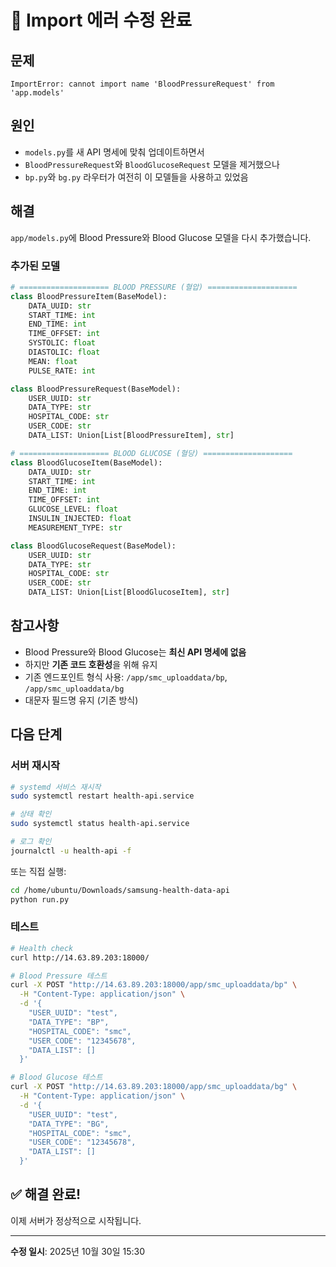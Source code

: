 # 🔧 Import 에러 수정 완료

## 문제
```
ImportError: cannot import name 'BloodPressureRequest' from 'app.models'
```

## 원인
- `models.py`를 새 API 명세에 맞춰 업데이트하면서
- `BloodPressureRequest`와 `BloodGlucoseRequest` 모델을 제거했으나
- `bp.py`와 `bg.py` 라우터가 여전히 이 모델들을 사용하고 있었음

## 해결
`app/models.py`에 Blood Pressure와 Blood Glucose 모델을 다시 추가했습니다.

### 추가된 모델
```python
# ==================== BLOOD PRESSURE (혈압) ====================
class BloodPressureItem(BaseModel):
    DATA_UUID: str
    START_TIME: int
    END_TIME: int
    TIME_OFFSET: int
    SYSTOLIC: float
    DIASTOLIC: float
    MEAN: float
    PULSE_RATE: int

class BloodPressureRequest(BaseModel):
    USER_UUID: str
    DATA_TYPE: str
    HOSPITAL_CODE: str
    USER_CODE: str
    DATA_LIST: Union[List[BloodPressureItem], str]

# ==================== BLOOD GLUCOSE (혈당) ====================
class BloodGlucoseItem(BaseModel):
    DATA_UUID: str
    START_TIME: int
    END_TIME: int
    TIME_OFFSET: int
    GLUCOSE_LEVEL: float
    INSULIN_INJECTED: float
    MEASUREMENT_TYPE: str

class BloodGlucoseRequest(BaseModel):
    USER_UUID: str
    DATA_TYPE: str
    HOSPITAL_CODE: str
    USER_CODE: str
    DATA_LIST: Union[List[BloodGlucoseItem], str]
```

## 참고사항
- Blood Pressure와 Blood Glucose는 **최신 API 명세에 없음**
- 하지만 **기존 코드 호환성**을 위해 유지
- 기존 엔드포인트 형식 사용: `/app/smc_uploaddata/bp`, `/app/smc_uploaddata/bg`
- 대문자 필드명 유지 (기존 방식)

## 다음 단계

### 서버 재시작
```bash
# systemd 서비스 재시작
sudo systemctl restart health-api.service

# 상태 확인
sudo systemctl status health-api.service

# 로그 확인
journalctl -u health-api -f
```

또는 직접 실행:
```bash
cd /home/ubuntu/Downloads/samsung-health-data-api
python run.py
```

### 테스트
```bash
# Health check
curl http://14.63.89.203:18000/

# Blood Pressure 테스트
curl -X POST "http://14.63.89.203:18000/app/smc_uploaddata/bp" \
  -H "Content-Type: application/json" \
  -d '{
    "USER_UUID": "test",
    "DATA_TYPE": "BP",
    "HOSPITAL_CODE": "smc",
    "USER_CODE": "12345678",
    "DATA_LIST": []
  }'

# Blood Glucose 테스트
curl -X POST "http://14.63.89.203:18000/app/smc_uploaddata/bg" \
  -H "Content-Type: application/json" \
  -d '{
    "USER_UUID": "test",
    "DATA_TYPE": "BG",
    "HOSPITAL_CODE": "smc",
    "USER_CODE": "12345678",
    "DATA_LIST": []
  }'
```

## ✅ 해결 완료!
이제 서버가 정상적으로 시작됩니다.

---
**수정 일시**: 2025년 10월 30일 15:30
